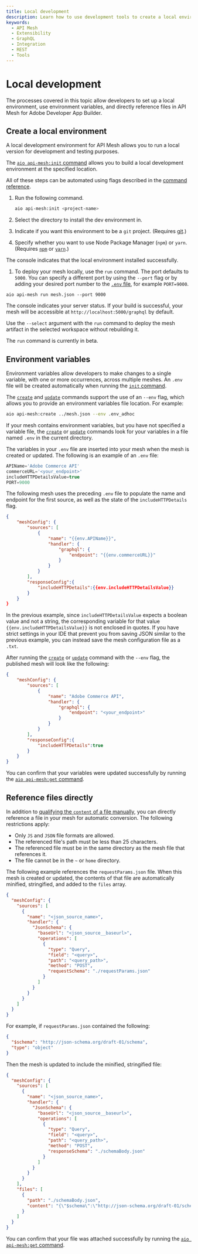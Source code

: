 ```yaml
---
title: Local development
description: Learn how to use development tools to create a local environment and use environment variables with API Mesh.
keywords:
  - API Mesh
  - Extensibility
  - GraphQL
  - Integration
  - REST
  - Tools
---
```


# Local development

The processes covered in this topic allow developers to set up a local environment, use environment variables, and directly reference files in API Mesh for Adobe Developer App Builder.

## Create a local environment

A local development environment for API Mesh allows you to run a local version for development and testing purposes.

The [`aio api-mesh:init` command](./command-reference.md#aio-api-meshinit) allows you to build a local development environment at the specified location.

<InlineAlert variant="info" slots="text"/>

All of these steps can be automated using flags described in the [command reference](./command-reference.md#aio-api-meshinit).

1. Run the following command.

    ```bash
    aio api-mesh:init <project-name>
    ```

1. Select the directory to install the dev environment in.

1. Indicate if you want this environment to be a `git` project. (Requires [git](https://git-scm.com/book/en/v2/Getting-Started-Installing-Git).)

1. Specify whether you want to use Node Package Manager (`npm`) or `yarn`. (Requires [`npm`](https://docs.npmjs.com/downloading-and-installing-node-js-and-npm) or [`yarn`](https://classic.yarnpkg.com/lang/en/docs/install/#mac-stable).)

  The console indicates that the local environment installed successfully.

1. To deploy your mesh locally, use the `run` command. The port defaults to `5000`. You can specify a different port by using the `--port` flag or by adding your desired port number to the [`.env` file](#environment-variables), for example `PORT=9000`.

  ```terminal
  aio api-mesh run mesh.json --port 9000
  ```

  The console indicates your server status. If your build is successful, your mesh will be accessible at `http://localhost:5000/graphql` by default.

  Use the `--select` argument with the `run` command to deploy the mesh artifact in the selected workspace without rebuilding it.

<InlineAlert variant="info" slots="text"/>

The `run` command is currently in beta.

## Environment variables

Environment variables allow developers to make changes to a single variable, with one or more occurrences, across multiple meshes. An `.env` file will be created automatically when running the [`init` command](./command-reference.md#aio-api-meshinit).

The [`create`](./command-reference.md#aio-api-meshcreate) and [`update`](./command-reference.md#aio-api-meshupdate) commands support the use of an `--env` flag, which allows you to provide an environment variables file location. For example:

```bash
aio api-mesh:create ../mesh.json --env .env_adhoc
```

<InlineAlert variant="info" slots="text"/>

If your mesh contains environment variables, but you have not specified a variable file, the [`create`](./command-reference.md#aio-api-meshcreate) or [`update`](./command-reference.md#aio-api-meshupdate) commands look for your variables in a file named `.env` in the current directory.

The variables in your `.env` file are inserted into your mesh when the mesh is created or updated. The following is an example of an `.env` file:

```typescript
APIName='Adobe Commerce API'
commerceURL='<your_endpoint>'
includeHTTPDetailsValue=true
PORT=9000
```

The following mesh uses the preceding `.env` file to populate the name and endpoint for the first source, as well as the state of the `includeHTTPDetails` flag.

```json
{
    "meshConfig": {
        "sources": [
            {
                "name": "{{env.APIName}}",
                "handler": {
                    "graphql": {
                        "endpoint": "{{env.commerceURL}}"
                    }
                }
            }
        ],
        "responseConfig":{
            "includeHTTPDetails":{{env.includeHTTPDetailsValue}}
        }
    }
}
```

In the previous example, since `includeHTTPDetailsValue` expects a boolean value and not a string, the corresponding variable for that value `{{env.includeHTTPDetailsValue}}` is not enclosed in quotes. If you have strict settings in your IDE that prevent you from saving JSON similar to the previous example, you can instead save the mesh configuration file as a `.txt`.

After running the [`create`](./command-reference.md#aio-api-meshcreate) or [`update`](./command-reference.md#aio-api-meshupdate) command with the `--env` flag, the published mesh will look like the following:

```json
{
    "meshConfig": {
        "sources": [
            {
                "name": "Adobe Commerce API",
                "handler": {
                    "graphql": {
                        "endpoint": "<your_endpoint>"
                    }
                }
            }
        ],
        "responseConfig":{
            "includeHTTPDetails":true
        }
    }
}
```

You can confirm that your variables were updated successfully by running the [`aio api-mesh:get` command](./command-reference.md#aio-api-meshget).

## Reference files directly

In addition to [qualifying the `content` of a file manually](../reference/handlers/index.md#reference-local-files-in-handlers), you can directly reference a file in your mesh for automatic conversion. The following restrictions apply:

- Only `JS` and `JSON` file formats are allowed.
- The referenced file's path must be less than 25 characters.
- The referenced file must be in the same directory as the mesh file that references it.
- The file cannot be in the `~` or `home` directory.

The following example references the `requestParams.json` file. When this mesh is created or updated, the contents of that file are automatically minified, stringified, and added to the `files` array.

```json
{
  "meshConfig": {
    "sources": [
      {
        "name": "<json_source_name>",
        "handler": {
          "JsonSchema": {
            "baseUrl": "<json_source__baseurl>",
            "operations": [
              {
                "type": "Query",
                "field": "<query>",
                "path": "<query_path>",
                "method": "POST",
                "requestSchema": "./requestParams.json"
              }
            ]
          }
        }
      }
    ]
  }
}
```

For example, if `requestParams.json` contained the following:

```json
{
  "$schema": "http://json-schema.org/draft-01/schema",
  "type": "object"
}
```

Then the mesh is updated to include the minified, stringified file:

```json
{
  "meshConfig": {
    "sources": [
      {
        "name": "<json_source_name>",
        "handler": {
          "JsonSchema": {
            "baseUrl": "<json_source__baseurl>",
            "operations": [
              {
                "type": "Query",
                "field": "<query>",
                "path": "<query_path>",
                "method": "POST",
                "responseSchema": "./schemaBody.json"
              }
            ]
          }
        }
      }
    ],
    "files": [
      {
        "path": "./schemaBody.json",
        "content": "{\"$schema\":\"http://json-schema.org/draft-01/schema\",\"type\":\"object\"}"
      }
    ]
  }
}
```

You can confirm that your file was attached successfully by running the [`aio api-mesh:get` command](./command-reference.md#aio-api-meshget).
